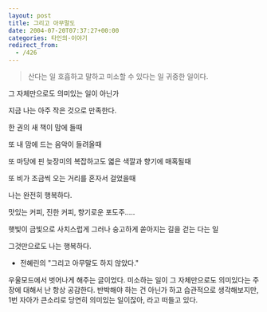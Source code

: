 ```yaml
---
layout: post
title: 그리고 아무말도
date: 2004-07-20T07:37:27+00:00
categories: 타인의-이야기
redirect_from:
  - /426
---
```




> 산다는 일 호흡하고 말하고 미소할 수 있다는 일 귀중한 일이다.

그 자체만으로도 의미있는 일이 아닌가

지금 나는 아주 작은 것으로 만족한다.

한 권의 새 책이 맘에 들때

또 내 맘에 드는 음악이 들려올때

또 마당에 핀 늦장미의 복잡하고도 엷은 색깔과 향기에 매혹될때

또 비가 조금씩 오는 거리를 혼자서 걸었을때

나는 완전히 행복하다.

맛있는 커피, 진한 커피, 향기로운 포도주.....

햇빛이 금빛으로 사치스럽게 그러나 숭고하게 쏟아지는 길을 걷는 다는 일

그것만으로도 나는 행복하다.

- 전혜린의 "그리고 아무말도 하지 않았다."

우울모드에서 벗어나게 해주는 글이었다. 미소하는 일이 그 자체만으로도 의미있다는 주장에 대해서 난 항상 공감한다. 반박해야 하는 건 아닌가 하고 습관적으로 생각해보지만, 1번 자아가 큰소리로 당연히 의미있는 일이잖아, 라고 떠들고 있다.
<div id=comments>
</div>
